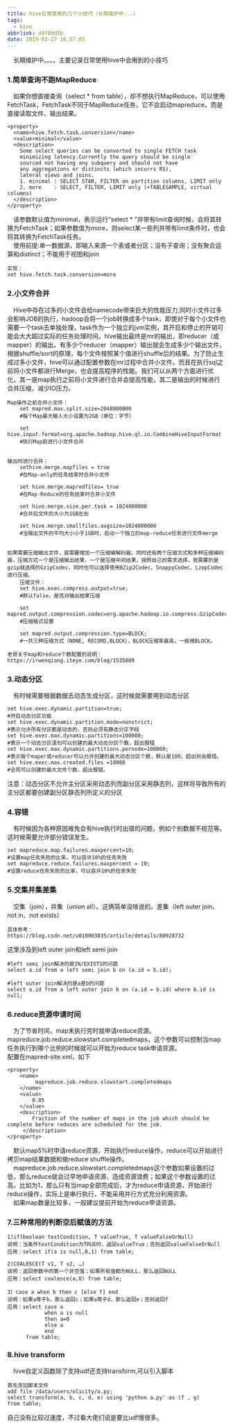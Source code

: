 ```yaml
---
title: hive日常使用的几个小技巧（长期维护中...）
tags:
  - hive
abbrlink: d4f0dd5b
date: 2019-03-27 16:57:03
---
```

&emsp;长期维护中。。。。主要记录日常使用hive中会用到的小技巧
<!--more-->
### 1.简单查询不跑MapReduce
&emsp;如果你想直接查询（select * from table），却不想执行MapReduce，可以使用FetchTask，FetchTask不同于MapReduce任务，它不会启动mapreduce，而是直接读取文件，输出结果。  
```
<property>
  <name>hive.fetch.task.conversion</name>
  <value>minimal</value>
  <description>
    Some select queries can be converted to single FETCH task 
    minimizing latency.Currently the query should be single 
    sourced not having any subquery and should not have
    any aggregations or distincts (which incurrs RS), 
    lateral views and joins.
    1. minimal : SELECT STAR, FILTER on partition columns, LIMIT only
    2. more    : SELECT, FILTER, LIMIT only (+TABLESAMPLE, virtual columns)
  </description>
</property>
```
&emsp;该参数默认值为minimal，表示运行“select * ”并带有limit查询时候，会将其转换为FetchTask；如果参数值为more，则select某一些列并带有limit条件时，也会将其转换为FetchTask任务。  
&emsp;使用前提:单一数据源，即输入来源一个表或者分区；没有子查询；没有聚合运算和distinct；不能用于视图和join
```
实现：
set hive.fetch.task.conversion=more 
```
### 2.小文件合并
&emsp;Hive中存在过多的小文件会给namecode带来巨大的性能压力,同时小文件过多会影响JOB的执行，hadoop会将一个job转换成多个task，即使对于每个小文件也需要一个task去单独处理，task作为一个独立的jvm实例，其开启和停止的开销可能会大大超过实际的任务处理时间。hive输出最终是mr的输出，即reducer（或mapper）的输出，有多少个reducer（mapper）输出就会生成多少个输出文件，根据shuffle/sort的原理，每个文件按照某个值进行shuffle后的结果。为了防止生成过多小文件，hive可以通过配置参数在mr过程中合并小文件。而且在执行sql之前将小文件都进行Merge，也会提高程序的性能。我们可以从两个方面进行优化，其一是map执行之前将小文件进行合并会提高性能，其二是输出的时候进行合并压缩，减少IO压力。
```
Map操作之前合并小文件：
    set mapred.max.split.size=2048000000
    #每个Map最大输入大小设置为2GB（单位：字节）
    
    set hive.input.format=org.apache.hadoop.hive.ql.io.CombineHiveInputFormat
    #执行Map前进行小文件合并


输出时进行合并：
    sethive.merge.mapfiles = true
    #在Map-only的任务结束时合并小文件

    set hive.merge.mapredfiles= true
    #在Map-Reduce的任务结束时合并小文件

    set hive.merge.size.per.task = 1024000000
    #合并后文件的大小为1GB左右

    set hive.merge.smallfiles.avgsize=1024000000
    #当输出文件的平均大小小于1GB时，启动一个独立的map-reduce任务进行文件merge


如果需要压缩输出文件，就需要增加一个压缩编解码器，同时还有两个压缩方式和多种压缩编码器，压缩方式一个是压缩输出结果，一个是压缩中间结果，按照自己的需求选择，我需要的是gzip就选择的GzipCodec，同时也可以选择使用BZip2Codec、SnappyCodec、LzopCodec进行压缩。
    压缩文件：
    set hive.exec.compress.output=true;
    #默认false，是否对输出结果压缩

    set mapred.output.compression.codec=org.apache.hadoop.io.compress.GzipCodec;
    #压缩格式设置

    set mapred.output.compression.type=BLOCK;
    #一共三种压缩方式（NONE, RECORD,BLOCK），BLOCK压缩率最高，一般用BLOCK。
```
```
老哥关于map和reduce个数配置的说明：
https://irwenqiang.iteye.com/blog/1535809
```
### 3.动态分区
&emsp;有时候需要根据数据去动态生成分区，这时候就需要用到动态分区
```
set hive.exec.dynamic.partition=true; 
#开启动态分区功能
set hive.exec.dynamic.partition.mode=nonstrict;  
#表示允许所有分区都是动态的，否则必须有静态分区字段
set hive.exec.max.dynamic.partitions=100000;
#表示一个动态分区语句可以创建的最大动态分区个数，超出报错
set hive.exec.max.dynamic.partitions.pernode=100000;
#表示每个maper或reducer可以允许创建的最大动态分区个数，默认是100，超出则会报错。
set hive.exec.max.created.files =10000
#全局可以创建的最大文件个数，超出报错。
```
注意：动态分区不允许主分区采用动态列而副分区采用静态列，这样将导致所有的主分区都要创建副分区静态列所定义的分区
### 4.容错
&emsp;有时候因为各种原因难免会有hive执行时出错的问题，例如个别数据不规范等。这时候需要允许部分错误发生。
```
set mapreduce.map.failures.maxpercent=10; 
#设置map任务失败的比率，可以容许10%的任务失败
set mapreduce.reduce.failures.maxpercent = 10; 
#设置reduce任务失败的比率，可以容许10%的任务失败
```
### 5.交集并集差集
&emsp;交集（join），并集（union all）。这俩简单没啥说的。差集（left outer join、not in、not exists）
```
具体参考：
https://blog.csdn.net/u010003835/article/details/80928732
```
这里涉及到left outer join和left semi join
```
#left semi join解决的是IN/EXISTS的问题
select a.id from a left semi join b on (a.id = b.id);

#left outer join解决的是a差b的问题
select a.id from a left outer join b on (a.id = b.id) where b.id is null;
```
### 6.reduce资源申请时间
&emsp;为了节省时间，map未执行完时就申请reduce资源。mapreduce.job.reduce.slowstart.completedmaps，这个参数可以控制当map任务执行到哪个比例的时候就可以开始为reduce task申请资源。  
配置在mapred-site.xml，如下
```
<property>
    <name>
         mapreduce.job.reduce.slowstart.completedmaps
    </name>
    <value>
        0.05
    </value>
    <description>
        Fraction of the number of maps in the job which should be complete before reduces are scheduled for the job.
     </description>
</property>
```
&emsp;默认map5%时申请reduce资源，开始执行reduce操作，reduce可以开始进行拷贝map结果数据和做reduce shuffle操作。    
&emsp;mapreduce.job.reduce.slowstart.completedmaps这个参数如果设置的过低，那么reduce就会过早地申请资源，造成资源浪费；如果这个参数设置的过高，比如为1，那么只有当map全部完成后，才为reduce申请资源，开始进行reduce操作，实际上是串行执行，不能采用并行方式充分利用资源。  
&emsp;如果map数量比较多，一般建议提前开始为reduce申请资源。
### 7.三种常用的判断空后赋值的方法
```
1)if(boolean testCondition, T valueTrue, T valueFalseOrNull)
说明：当条件testCondition为TRUE时，返回valueTrue；否则返回valueFalseOrNull
应用：select if(a is null,0,1) from table;

2)COALESCE(T v1, T v2, …) 
说明：返回参数中的第一个非空值；如果所有值都为NULL，那么返回NULL
应用：select coalesce(a,0) from table;

3）case a when b then c [else f] end
说明：如果a等于b，那么返回c；如果a等于d，那么返回e；否则返回f
应用：select case a
            when a is null
            then a=0
            else a
            end
      from table;
```

### 8.hive transform
&emsp;hive自定义函数除了支持udf还支持transform,可以引入脚本
```
首先添加脚本文件
add file /data/users/olicity/a.py;
select transform(a, b, c, d, e) using 'python a.py' as (f , g)
from table;
```
自己没有比较过速度，不过看大佬们说是要比udf慢很多。